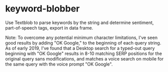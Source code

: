 # keyword-blobber
Use Textblob to parse keywords by the string and determine sentiment, part-of-speech tags, export in data frame.

Note: To overcome any potential minimum character limitations, I've seen good results by adding "OK Google," to the beginning of each query string. As of early 2019, I've found that a Desktop search for a typed-out query beginning with "OK Google" results in 8-10 matching SERP positions for the original query sans modifications, and matches a voice search on mobile for the same query with the voice prompt "OK Google".

